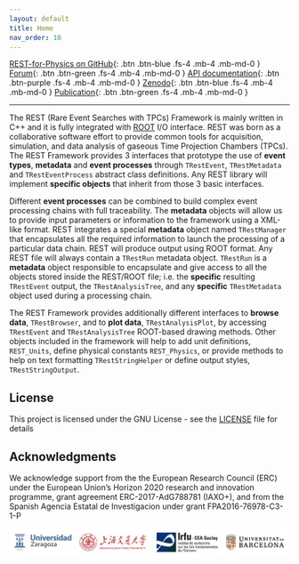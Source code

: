 ```yaml
---
layout: default
title: Home
nav_order: 10
---
```


[REST-for-Physics on GitHub](https://github.com/rest-for-physics){: .btn .btn-blue .fs-4 .mb-4 .mb-md-0 }
[Forum](http://rest-forum.unizar.es){: .btn .btn-green .fs-4 .mb-4 .mb-md-0 }
[API documentation](https://sultan.unizar.es/rest){: .btn .btn-purple .fs-4 .mb-4 .mb-md-0 }
[Zenodo](https://doi.org/10.5281/zenodo.4922415){: .btn .btn-blue .fs-4 .mb-4 .mb-md-0 }
[Publication](https://doi.org/10.1016/j.cpc.2021.108281){: .btn .btn-green .fs-4 .mb-4 .mb-md-0 }

---

The REST (Rare Event Searches with TPCs) Framework is mainly written in C++ and it is fully integrated with [ROOT](https://root.cern.ch) I/O interface.
REST was born as a collaborative software effort to provide common tools for acquisition, simulation, and data analysis of gaseous Time Projection Chambers (TPCs).
The REST Framework provides 3 interfaces that prototype the use of **event types**, **metadata** and **event processes** through `TRestEvent`, `TRestMetadata` and `TRestEventProcess` abstract class definitions.
Any REST library will implement **specific objects** that inherit from those 3 basic interfaces. 

Different **event processes** can be combined to build complex event processing chains with full traceability. 
The **metadata** objects will allow us to provide input parameters or information to the framework using a XML-like format.
REST integrates a special **metadata** object named `TRestManager` that encapsulates all the required information to launch the processing of a particular data chain.
REST will produce output using ROOT format. Any REST file will always contain a `TRestRun` metadata object.
`TRestRun` is a **metadata** object responsible to encapsulate and give access to all the objects stored inside the REST/ROOT file; 
i.e. the **specific** resulting `TRestEvent` output, the `TRestAnalysisTree`, and any **specific** `TRestMetadata` object used during a processing chain.

The REST Framework provides additionally different interfaces to **browse data**, `TRestBrowser`, and to **plot data**, `TRestAnalysisPlot`, by accessing `TRestEvent` and `TRestAnalysisTree` ROOT-based drawing methods.
Other objects included in the framework will help to add unit definitions, `REST_Units`, define physical constants `REST_Physics`, or provide methods to help on text formatting `TRestStringHelper` or define output styles, `TRestStringOutput`.

## License

This project is licensed under the GNU License - see the [LICENSE](assets/LICENCE) file for details

## Acknowledgments

We acknowledge support from the the European Research Council (ERC) under the European Union’s Horizon 2020 research and innovation programme, grant agreement ERC-2017-AdG788781 (IAXO+), and from the Spanish Agencia Estatal de Investigacion under grant FPA2016-76978-C3-1-P

![Insitution logos](assets/images/institution_logos.png)


